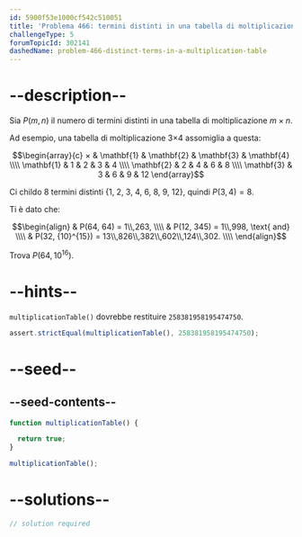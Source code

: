 ```yaml
---
id: 5900f53e1000cf542c510051
title: 'Problema 466: termini distinti in una tabella di moltiplicazione'
challengeType: 5
forumTopicId: 302141
dashedName: problem-466-distinct-terms-in-a-multiplication-table
---
```


# --description--

Sia $P(m,n)$ il numero di termini distinti in una tabella di moltiplicazione $m×n$.

Ad esempio, una tabella di moltiplicazione 3×4 assomiglia a questa:

$$\begin{array}{c} ×          & \mathbf{1} & \mathbf{2} & \mathbf{3} & \mathbf{4}  \\\\ \mathbf{1} & 1          & 2          & 3          & 4  \\\\ \mathbf{2} & 2          & 4          & 6          & 8  \\\\ \mathbf{3} & 3          & 6          & 9          & 12 \end{array}$$

Ci childo 8 termini distinti {1, 2, 3, 4, 6, 8, 9, 12}, quindi $P(3, 4) = 8$.

Ti è dato che:

$$\begin{align} & P(64, 64) = 1\\,263, \\\\ & P(12, 345) = 1\\,998, \text{ and} \\\\ & P(32, {10}^{15}) = 13\\,826\\,382\\,602\\,124\\,302. \\\\ \end{align}$$

Trova $P(64, {10}^{16})$.

# --hints--

`multiplicationTable()` dovrebbe restituire `258381958195474750`.

```js
assert.strictEqual(multiplicationTable(), 258381958195474750);
```

# --seed--

## --seed-contents--

```js
function multiplicationTable() {

  return true;
}

multiplicationTable();
```

# --solutions--

```js
// solution required
```
